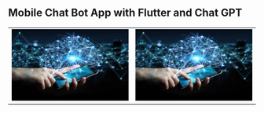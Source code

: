 <h2>Mobile Chat Bot App with Flutter and Chat GPT</h2>
<table>
  <tr>
  <td>
<img src="images/back.jpg">
</td>
<td>
<img src="images/back.jpg">
</td>
</tr>
</table>
